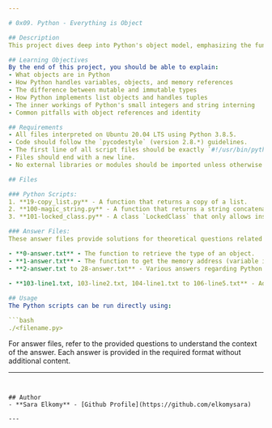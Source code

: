 ```yaml
---

# 0x09. Python - Everything is Object

## Description
This project dives deep into Python's object model, emphasizing the fundamental understanding of how variables, references, objects, and memory interact. It covers essential concepts like mutability, immutability, object identity, and the behavior of objects in different scenarios.

## Learning Objectives
By the end of this project, you should be able to explain:
- What objects are in Python
- How Python handles variables, objects, and memory references
- The difference between mutable and immutable types
- How Python implements list objects and handles tuples
- The inner workings of Python's small integers and string interning
- Common pitfalls with object references and identity

## Requirements
- All files interpreted on Ubuntu 20.04 LTS using Python 3.8.5.
- Code should follow the `pycodestyle` (version 2.8.*) guidelines.
- The first line of all script files should be exactly `#!/usr/bin/python3`.
- Files should end with a new line.
- No external libraries or modules should be imported unless otherwise stated.

## Files

### Python Scripts:
1. **19-copy_list.py** - A function that returns a copy of a list.
2. **100-magic_string.py** - A function that returns a string concatenated based on the number of iterations.
3. **101-locked_class.py** - A class `LockedClass` that only allows instantiating a `first_name` attribute, preventing dynamic creation of other attributes.

### Answer Files:
These answer files provide solutions for theoretical questions related to object identity, mutability, and Python's memory model.

- **0-answer.txt** - The function to retrieve the type of an object.
- **1-answer.txt** - The function to get the memory address (variable identifier).
- **2-answer.txt to 28-answer.txt** - Various answers regarding Python's object behavior and memory handling in different scenarios involving integers, lists, and tuples.
  
- **103-line1.txt, 103-line2.txt, 104-line1.txt to 106-line5.txt** - Advanced questions on how Python manages integers and strings in memory, including deletion and small object optimization.

## Usage
The Python scripts can be run directly using:

```bash
./<filename.py>
```

For answer files, refer to the provided questions to understand the context of the answer. Each answer is provided in the required format without additional content.

---
```


## Author
- **Sara Elkomy** - [Github Profile](https://github.com/elkomysara)

---
